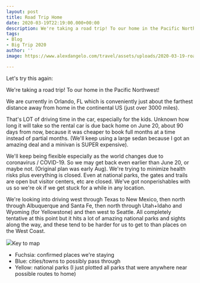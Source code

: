 ```yaml
---
layout: post
title: Road Trip Home
date: 2020-03-19T22:19:00.000+00:00
description: We're taking a road trip! To our home in the Pacific Northwest!
tags:
- Blog
- Big Trip 2020
author: ''
image: https://www.alexdangelo.com/travel/assets/uploads/2020-03-19-road-trip-home-potential-route.png

---
```

Let's try this again:

We're taking a road trip! To our home in the Pacific Northwest!

We are currently in Orlando, FL which is conveniently just about the farthest distance away from home in the continental US (just over 3000 miles).

That's LOT of driving time in the car, especially for the kids. Unknown how long it will take so the rental car is due back home on June 20, about 90 days from now, because it was cheaper to book full months at a time instead of partial months. (We'll keep using a large sedan because I got an amazing deal and a minivan is SUPER expensive).

We'll keep being flexible especially as the world changes due to coronavirus / COVID-19. So we may get back even earlier than June 20, or maybe not. (Original plan was early Aug). We're trying to minimize health risks plus everything is closed. Even at national parks, the gates and trails are open but visitor centers, etc are closed. We've got nonperishables with us so we're ok if we get stuck for a while in any location.

We're looking into driving west through Texas to New Mexico, then north through Albuquerque and Santa Fe, then north through Utah+Idaho and Wyoming (for Yellowstone) and then west to Seattle. All completely tentative at this point but it hits a lot of amazing national parks and sights along the way, and these tend to be harder for us to get to than places on the West Coast.

![](https://www.alexdangelo.com/travel/assets/uploads/2020-03-19-road-trip-home-potential-route.png)Key to map

* Fuchsia: confirmed places we're staying
* Blue: cities/towns to possibly pass through
* Yellow: national parks (I just plotted all parks that were anywhere near possible routes to home)